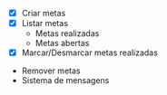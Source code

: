 - [x] Criar metas
- [x] Listar metas
    - Metas realizadas
    - Metas abertas
- [x] Marcar/Desmarcar metas realizadas
- Remover metas
- Sistema de mensagens
